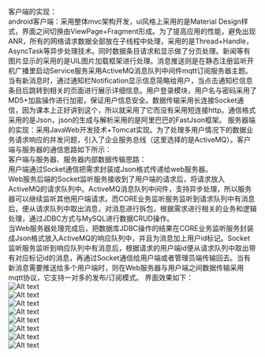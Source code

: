 客户端的实现：
<br>android客户端：采用整体mvc架构开发，ui风格上采用的是Material Design样式，界面之间切换由ViewPage+Fragment形成。为了提高应用的性能，避免出现ANR，所有的网络请求数据全部放在子线程中处理，采用的是Thread+Handle，AsyncTask等异步处理技术。同时数据条目请求和显示做了分页处理。新闻等有图片显示的采用的是UIL图片加载框架进行处理。消息推送则是在静态注册监听开机广播里启动Service服务采用ActiveMQ消息队列中间件mqtt订阅服务器主题。当有新消息时，通过通知栏Notification显示信息简略给用户，当点击通知栏信息条目后跳转到相关的页面进行展示详细信息。用户登录模块，用户名与密码采用了MD5+加盐操作进行加密，保证用户信息安全。数据传输采用长连接Socket通信，因为课本上正好讲到这个，所以就采用了它而没有采用短连接http。通信格式采用的是Json，json的生成与解析采用的是阿里巴巴的FastJson框架。
服务器端的实现：采用JavaWeb开发技术+Tomcat实现。为了处理多用户情况下的数据业务请求响应的并发问题，引入了企业服务总线（这里选择的是ActiveMQ）。客户端与服务器的通信思路如下所示：
<br>客户端与服务器、服务器内部数据传输思路：
<br>用户端通过Socket通信把需求封装成Json格式传递给web服务器。
<br>Web服务后端的Socket监听服务接收到了用户端的请求后，将请求放入ActiveMQ的请求队列中。ActiveMQ消息队列中间件，支持异步处理，所以服务器可以继续监听其他用户端请求。而CORE业务监听服务监听到请求队列中有消息后，便从请求队列中取出消息，对消息进行拆包，根据需求进行相关的业务和逻辑处理，通过JDBC方式与MySQL进行数据CRUD操作。
<br>当Web服务器处理完成后，把数据库JDBC操作的结果在CORE业务监听服务封装成Json格式放入ActiveMQ的响应队列中，并且为消息加上用户id标记。Socket监听服务监听到响应队列中有消息后，根据请求的用户端id便从请求队列中取出带有对应标记id的消息，再通过Socket通信给用户端或者管理员端传输回去。当有新消息需要推送给多个用户端时，则在Web服务器与用户端之间数据传输采用mqtt协议，它支持一对多的发布/订阅模式。
界面效果如下：
<br>![Alt text](https://github.com/liangzhanncu/intelligenceNCU/blob/master/app/src/main/res/mipmap-mdpi/1.png)
<br>![Alt text](https://github.com/liangzhanncu/intelligenceNCU/blob/master/app/src/main/res/mipmap-mdpi/2.png)
<br>![Alt text](https://github.com/liangzhanncu/intelligenceNCU/blob/master/app/src/main/res/mipmap-mdpi/3.png)
<br>![Alt text](https://github.com/liangzhanncu/intelligenceNCU/blob/master/app/src/main/res/mipmap-mdpi/4.png)
<br>![Alt text](https://github.com/liangzhanncu/intelligenceNCU/blob/master/app/src/main/res/mipmap-mdpi/5.png)
<br>![Alt text](https://github.com/liangzhanncu/intelligenceNCU/blob/master/app/src/main/res/mipmap-mdpi/6.png)
<br>![Alt text](https://github.com/liangzhanncu/intelligenceNCU/blob/master/app/src/main/res/mipmap-mdpi/7.png)
<br>![Alt text](https://github.com/liangzhanncu/intelligenceNCU/blob/master/app/src/main/res/mipmap-mdpi/8.png)
